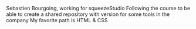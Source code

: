 Sebastien Bourgoing, working for squeezeStudio
Following the course to be able to create a shared repository with version for some tools in the company
My favorite path is HTML & CSS

